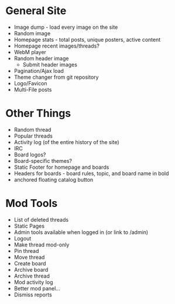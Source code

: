 # General Site
* Image dump - load every image on the site
* Random image
* Homepage stats - total posts, unique posters, active content
* Homepage recent images/threads?
* WebM player
* Random header image
  * Submit header images
* Pagination/Ajax load
* Theme changer from git repository
* Logo/Favicon
* Multi-File posts


# Other Things
* Random thread
* Popular threads
* Activity log (of the entire history of the site)
* IRC
* Board logos?
* Board-specific themes?
* Static Footer for homepage and boards
* Headers for boards - board rules, topic, and board name in bold
* anchored floating catalog button

# Mod Tools
* List of deleted threads
* Static Pages
* Admin tools available when logged in (or link to /admin)
* Logout
* Make thread mod-only
* Pin thread
* Move thread
* Create board
* Archive board
* Archive thread
* Mod activity log
* Better mod panel...
* Dismiss reports
